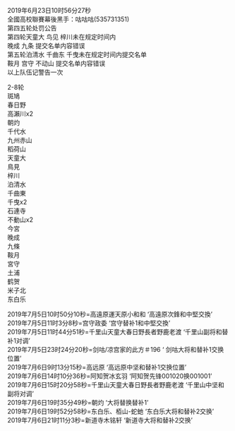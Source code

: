 2019年6月23日10时56分27秒  
全國高校聯賽幕後黑手：咕咕咕(535731351)  
第四五轮处罚公告  
第四轮天童大 鸟见 梓川未在规定时间内  
晚成 九条 提交名单内容错误  
第五轮泊清水 千曲东 千曳未在规定时间内提交名单  
鞍月 宫守 不动山 提交名单内容错误  
以上队伍记警告一次  

2-8轮  
斑鳩  
春日野  
高瀨川x2  
朝灼  
千代水  
九州赤山  
稻荷山  
天童大  
鳥見  
梓川  
泊清水  
千曲東  
千曳x2  
石連寺  
不動山x2  
今宮  
晚成  
九條  
鞍月  
宮守  
土浦  
鹤贺  
米子北  
东白乐  

2019年7月5日10时50分10秒=高遠原運天原小和和 ‘高遠原次鋒和中堅交換’  
2019年7月5日11时3分8秒=宫守政委 ‘宫守替补1和中堅交換’  
2019年7月5日11时44分51秒=千里山天童大春日野長者野鹿老渡 ‘千里山副将和替补1对调’  
2019年7月5日23时24分20秒=剑咕/凉宫家的此方＃196 ‘ 剑咕大将和替补1交换位置’  
2019年7月6日9时13分15秒=高远原 ‘高远原中坚和替补1交换位置’  
2019年7月6日14时10分36秒=阿知贺冰玄羽 ‘阿知贺先锋001020换001001’  
2019年7月6日15时20分58秒=千里山天童大春日野長者野鹿老渡 ‘千里山中坚和副将对调’  
2019年7月6日19时35分49秒=朝灼 ‘大将替换替补1’  
2019年7月6日19时52分58秒=东白乐、栢山-蛇虵 ‘东白乐大将和替补2交换’  
2019年7月6日21时11分3秒=新道寺木铭轩 ‘新道寺大将和替补2交换’  
